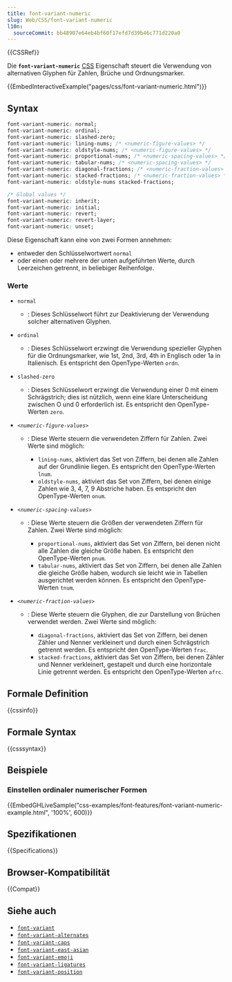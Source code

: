 ```yaml
---
title: font-variant-numeric
slug: Web/CSS/font-variant-numeric
l10n:
  sourceCommit: bb48907e64eb4bf60f17efd7d39b46c771d220a0
---
```


{{CSSRef}}

Die **`font-variant-numeric`** [CSS](/de/docs/Web/CSS) Eigenschaft steuert die Verwendung von alternativen Glyphen für Zahlen, Brüche und Ordnungsmarker.

{{EmbedInteractiveExample("pages/css/font-variant-numeric.html")}}

## Syntax

```css
font-variant-numeric: normal;
font-variant-numeric: ordinal;
font-variant-numeric: slashed-zero;
font-variant-numeric: lining-nums; /* <numeric-figure-values> */
font-variant-numeric: oldstyle-nums; /* <numeric-figure-values> */
font-variant-numeric: proportional-nums; /* <numeric-spacing-values> */
font-variant-numeric: tabular-nums; /* <numeric-spacing-values> */
font-variant-numeric: diagonal-fractions; /* <numeric-fraction-values> */
font-variant-numeric: stacked-fractions; /* <numeric-fraction-values> */
font-variant-numeric: oldstyle-nums stacked-fractions;

/* Global values */
font-variant-numeric: inherit;
font-variant-numeric: initial;
font-variant-numeric: revert;
font-variant-numeric: revert-layer;
font-variant-numeric: unset;
```

Diese Eigenschaft kann eine von zwei Formen annehmen:

- entweder den Schlüsselwortwert `normal`
- oder einen oder mehrere der unten aufgeführten Werte, durch Leerzeichen getrennt, in beliebiger Reihenfolge.

### Werte

- `normal`

  - : Dieses Schlüsselwort führt zur Deaktivierung der Verwendung solcher alternativen Glyphen.

- `ordinal`

  - : Dieses Schlüsselwort erzwingt die Verwendung spezieller Glyphen für die Ordnungsmarker, wie 1st, 2nd, 3rd, 4th in Englisch oder 1a in Italienisch. Es entspricht den OpenType-Werten `ordn`.

- `slashed-zero`

  - : Dieses Schlüsselwort erzwingt die Verwendung einer 0 mit einem Schrägstrich; dies ist nützlich, wenn eine klare Unterscheidung zwischen O und 0 erforderlich ist. Es entspricht den OpenType-Werten `zero`.

- _`<numeric-figure-values>`_

  - : Diese Werte steuern die verwendeten Ziffern für Zahlen. Zwei Werte sind möglich:

    - `lining-nums`, aktiviert das Set von Ziffern, bei denen alle Zahlen auf der Grundlinie liegen. Es entspricht den OpenType-Werten `lnum`.
    - `oldstyle-nums`, aktiviert das Set von Ziffern, bei denen einige Zahlen wie 3, 4, 7, 9 Abstriche haben. Es entspricht den OpenType-Werten `onum`.

- _`<numeric-spacing-values>`_

  - : Diese Werte steuern die Größen der verwendeten Ziffern für Zahlen. Zwei Werte sind möglich:

    - `proportional-nums`, aktiviert das Set von Ziffern, bei denen nicht alle Zahlen die gleiche Größe haben. Es entspricht den OpenType-Werten `pnum`.
    - `tabular-nums`, aktiviert das Set von Ziffern, bei denen alle Zahlen die gleiche Größe haben, wodurch sie leicht wie in Tabellen ausgerichtet werden können. Es entspricht den OpenType-Werten `tnum`.

- _`<numeric-fraction-values>`_

  - : Diese Werte steuern die Glyphen, die zur Darstellung von Brüchen verwendet werden. Zwei Werte sind möglich:

    - `diagonal-fractions`, aktiviert das Set von Ziffern, bei denen Zähler und Nenner verkleinert und durch einen Schrägstrich getrennt werden. Es entspricht den OpenType-Werten `frac`.
    - `stacked-fractions`, aktiviert das Set von Ziffern, bei denen Zähler und Nenner verkleinert, gestapelt und durch eine horizontale Linie getrennt werden. Es entspricht den OpenType-Werten `afrc`.

## Formale Definition

{{cssinfo}}

## Formale Syntax

{{csssyntax}}

## Beispiele

### Einstellen ordinaler numerischer Formen

{{EmbedGHLiveSample("css-examples/font-features/font-variant-numeric-example.html", '100%', 600)}}

## Spezifikationen

{{Specifications}}

## Browser-Kompatibilität

{{Compat}}

## Siehe auch

- [`font-variant`](/de/docs/Web/CSS/font-variant)
- [`font-variant-alternates`](/de/docs/Web/CSS/font-variant-alternates)
- [`font-variant-caps`](/de/docs/Web/CSS/font-variant-caps)
- [`font-variant-east-asian`](/de/docs/Web/CSS/font-variant-east-asian)
- [`font-variant-emoji`](/de/docs/Web/CSS/font-variant-emoji)
- [`font-variant-ligatures`](/de/docs/Web/CSS/font-variant-ligatures)
- [`font-variant-position`](/de/docs/Web/CSS/font-variant-position)
